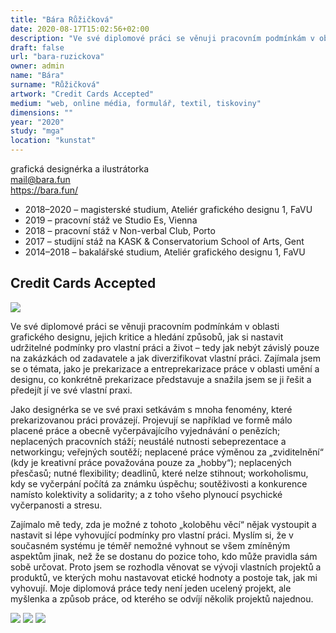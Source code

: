 ```yaml
---
title: "Bára Růžičková"
date: 2020-08-17T15:02:56+02:00
description: "Ve své diplomové práci se věnuji pracovním podmínkám v oblasti grafického designu, jejich kritice a hledání způsobů, jak si nastavit udržitelné podmínky pro vlastní práci a život – tedy jak nebýt závislý pouze na zakázkách od zadavatele a jak diverzifikovat vlastní práci."
draft: false
url: "bara-ruzickova"
owner: admin
name: "Bára"
surname: "Růžičková"
artwork: "Credit Cards Accepted"
medium: "web, online média, formulář, textil, tiskoviny"
dimensions: ""
year: "2020"
study: "mga"
location: "kunstat"
---
```


grafická designérka a ilustrátorka  
mail@bara.fun  
https://bara.fun/

* 2018–2020 – magisterské studium, Ateliér grafického designu 1, FaVU
* 2019 – pracovní stáž ve Studio Es, Vienna
* 2018 – pracovní stáž v Non-verbal Club, Porto
* 2017 – studijní stáž na KASK & Conservatorium School of Arts, Gent
* 2014–2018 – bakalářské studium, Ateliér grafického designu 1, FaVU


## Credit Cards Accepted

![](/2020/ruzickova/1.jpg)

Ve své diplomové práci se věnuji pracovním podmínkám v oblasti grafického designu, jejich kritice a hledání způsobů, jak si nastavit udržitelné podmínky pro vlastní práci a život – tedy jak nebýt závislý pouze na zakázkách od zadavatele a jak diverzifikovat vlastní práci. Zajímala jsem se o témata, jako je prekarizace a entreprekarizace práce v oblasti umění a designu, co konkrétně prekarizace  představuje a snažila jsem se ji řešit a předejít jí ve své vlastní praxi.

Jako designérka se ve své praxi setkávám s mnoha fenomény, které prekarizovanou práci provázejí. Projevují se například ve formě málo placené práce a obecně vyčerpávajícího vyjednávání o penězích; neplacených pracovních stáží; neustálé nutnosti sebeprezentace a networkingu; veřejných soutěží; neplacené práce výměnou za „zviditelnění“ (kdy je kreativní práce považována pouze za „hobby“); neplacených přesčasů; nutné flexibility; deadlinů, které nelze stihnout; workoholismu, kdy se vyčerpání počítá za známku úspěchu; soutěživosti a konkurence namísto kolektivity a solidarity; a z toho všeho plynoucí psychické vyčerpanosti a stresu.

Zajímalo mě tedy, zda je možné z tohoto „koloběhu věcí“ nějak vystoupit a nastavit si lépe vyhovující podmínky pro vlastní práci. Myslím si, že v současném systému je téměř nemožné vyhnout se všem zmíněným aspektům jinak, než že se dostanu do pozice toho, kdo může pravidla sám sobě určovat. Proto jsem se rozhodla věnovat se vývoji vlastních projektů a produktů, ve kterých mohu nastavovat etické hodnoty a postoje tak, jak mi vyhovují. Moje diplomová práce tedy není jeden ucelený projekt, ale myšlenka a způsob práce, od kterého se odvíjí několik projektů najednou.

![](/2020/ruzickova/2.jpg)
![](/2020/ruzickova/3.jpg)
![](/2020/ruzickova/4.jpg)
